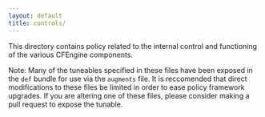 ```yaml
---
layout: default
title: controls/
---
```


This directory contains policy related to the internal control and functioning
of the various CFEngine components.

Note: Many of the tuneables specified in these files have been exposed in the
`def` bundle for use via the `augments` file. It is reccomended that direct
modifications to these files be limited in order to ease policy framework
upgrades. If you are altering one of these files, please consider making a pull
request to expose the tunable.
